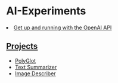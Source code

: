 # AI-Experiments
<u>
  <li><a href="https://platform.openai.com/docs/quickstart?context=node">Get up and running with the OpenAI API</li>
</ul>

## Projects
- [PolyGlot](https://polly-glot.pages.dev/)
- [Text Summarizer]()
- [Image Describer]()
